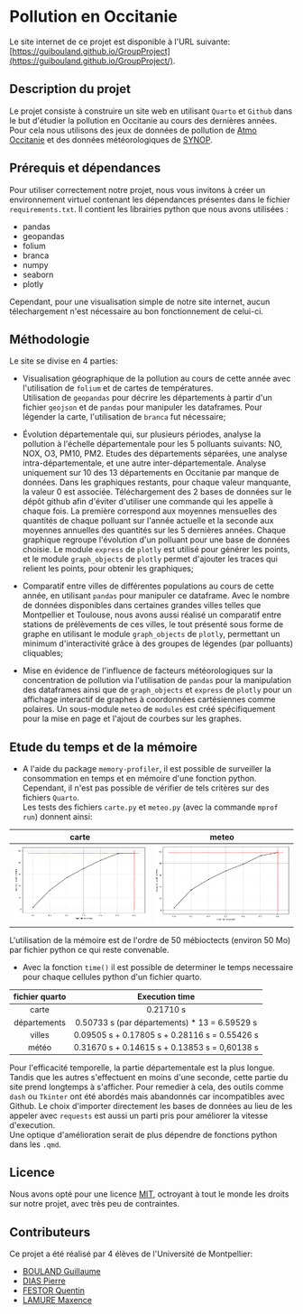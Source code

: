 # Pollution en Occitanie

Le site internet de ce projet est disponible à l'URL suivante: [https://guibouland.github.io/GroupProject](https://guibouland.github.io/GroupProject/).

## Description du projet

Le projet consiste à construire un site web en utilisant `Quarto` et `Github` dans le but d'étudier la pollution en Occitanie au cours des dernières années. Pour cela nous utilisons des jeux de données de pollution de [Atmo Occitanie](https://data-atmo-occitanie.opendata.arcgis.com/pages/liste-des-flux) et des données météorologiques de [SYNOP](https://public.opendatasoft.com/explore/dataset/donnees-synop-essentielles-omm/api/?sort=date).

## Prérequis et dépendances

Pour utiliser correctement notre projet, nous vous invitons à créer un environnement virtuel contenant les dépendances présentes dans le fichier `requirements.txt`. Il contient les librairies python que nous avons utilisées :  

* pandas
* geopandas
* folium
* branca
* numpy
* seaborn
* plotly

Cependant, pour une visualisation simple de notre site internet, aucun télechargement n'est nécessaire au bon fonctionnement de celui-ci.

## Méthodologie

Le site se divise en 4 parties:

* Visualisation géographique de la pollution au cours de cette année avec l'utilisation de `folium` et de cartes de températures. \
Utilisation de `geopandas` pour décrire les départements à partir d'un fichier `geojson` et de `pandas` pour manipuler les dataframes. Pour légender la carte, l'utilisation de `branca` fut nécessaire;

* Évolution départementale qui, sur plusieurs périodes, analyse la pollution à l'échelle départementale pour les 5 polluants suivants: NO, NOX, O3, PM10, PM2. Etudes des départements séparées, une analyse intra-départementale, et une autre inter-départementale. Analyse uniquement sur 10 des 13 départements en Occitanie par manque de données. Dans les graphiques restants, pour chaque valeur manquante, la valeur 0 est associée.
Téléchargement des 2 bases de données sur le dépôt github afin d'éviter d'utiliser une commande qui les appelle à chaque fois. La première correspond aux moyennes mensuelles des quantités de chaque polluant sur l'année actuelle et la seconde aux moyennes annuelles des quantités sur les 5 dernières années.
Chaque graphique regroupe l'évolution d'un polluant pour une base de données choisie. Le module `express` de `plotly` est utilisé pour générer les points, et le module `graph_objects` de `plotly` permet d'ajouter les traces qui relient les points, pour obtenir les graphiques;

* Comparatif entre villes de différentes populations au cours de cette année, en utilisant `pandas` pour manipuler ce dataframe. Avec le nombre de données disponibles dans certaines grandes villes telles que Montpellier et Toulouse, nous avons aussi réalisé un comparatif entre stations de prélèvements de ces villes, le tout présenté sous forme de graphe en utilisant le module `graph_objects` de `plotly`, permettant un minimum d'interactivité grâce à des groupes de légendes (par polluants) cliquables;

* Mise en évidence de l'influence de facteurs météorologiques sur la concentration de pollution via l'utilisation de `pandas` pour la manipulation des dataframes ainsi que de `graph_objects` et `express` de `plotly` pour un affichage interactif de graphes à coordonnées cartésiennes comme polaires. Un sous-module `meteo` de `modules` est créé spécifiquement pour la mise en page et l'ajout de courbes sur les graphes.

## Etude du temps et de la mémoire

* A l'aide du package `memory-profiler`, il est possible de surveiller la consommation en temps et en mémoire d'une fonction python. Cependant, il n'est pas possible de vérifier de tels critères sur des fichiers `Quarto`.   
Les tests des fichiers `carte.py` et `meteo.py` (avec la commande `mprof run`) donnent ainsi:  

|   carte    |   meteo    |
|:-:    |:-:    |
|  ![carte.py](image/../images/cartemem.png?raw=true "carte.py")     |   ![meteo.py](image/../images/meteomem.png?raw=true "meteo.py")    |

L'utilisation de la mémoire est de l'ordre de 50 mébioctects (environ 50 Mo) par fichier python ce qui reste convenable.  

* Avec la fonction `time()` il est possible de determiner le temps necessaire pour chaque cellules python d'un fichier quarto.  

|fichier quarto| Execution time|
|:-:    |:-:    |
|carte | 0.21710 s|
|départements |0.50733 s (par départements) * 13 = 6.59529 s|  
|villes |0.09505 s + 0.17805 s + 0.28116 s = 0.55426 s|  
|météo|0.31670 s + 0.14615 s + 0.13853 s = 0,60138 s| 

Pour l'efficacité temporelle, la partie départementale est la plus longue. Tandis que les autres s'effectuent en moins d'une seconde, cette partie du site prend longtemps à s'afficher.
Pour remedier à cela, des outils comme `dash` ou `Tkinter` ont été abordés mais abandonnés car incompatibles avec Github. Le choix d'importer directement les bases de données au lieu de les appeler avec `requests` est aussi un parti pris pour améliorer la vitesse d'execution.  
Une optique d'amélioration serait de plus dépendre de fonctions python dans les `.qmd`.


## Licence

Nous avons opté pour une licence [MIT](LICENSE), octroyant à tout le monde les droits sur notre projet, avec très peu de contraintes.

## Contributeurs

Ce projet a été réalisé par 4 élèves de l'Université de Montpellier:

* [BOULAND Guillaume](https://github.com/guibouland)
* [DIAS Pierre](https://github.com/pierre-ed-ds)
* [FESTOR Quentin](https://github.com/Qufst)
* [LAMURE Maxence](https://github.com/MaxenceLamure)

